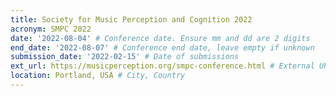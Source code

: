 ```yaml
---
title: Society for Music Perception and Cognition 2022
acronym: SMPC 2022
date: '2022-08-04' # Conference date. Ensure mm and dd are 2 digits
end_date: '2022-08-07' # Conference end date, leave empty if unknown
submission_date: '2022-02-15' # Date of submissions
ext_url: https://musicperception.org/smpc-conference.html # External URL to conference website
location: Portland, USA # City, Country
---
```

